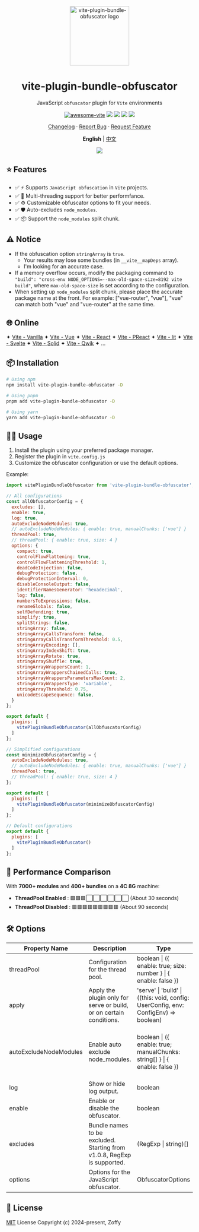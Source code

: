 <div align="center">

<img height="160" src="https://obfuscator.io/images/logo.png" alt="vite-plugin-bundle-obfuscator logo" />

# vite-plugin-bundle-obfuscator

JavaScript `obfuscator` plugin for `Vite` environments

[![awesome-vite](https://awesome.re/badge.svg)](https://github.com/vitejs/awesome-vite)
[![][npm-release-shield]][npm-release-link]
[![][npm-downloads-shield]][npm-release-link]
[![][github-releasedate-shield]][github-releasedate-link]
[![][github-license-shield]][github-license-link]

[Changelog](./CHANGELOG.md) · [Report Bug][github-issues-link] · [Request Feature][github-pr-link]

<p align="center">
  <strong>English</strong> | <a href="./README.zh-CN.md">中文</a>
</p>

![](https://raw.githubusercontent.com/andreasbm/readme/master/assets/lines/rainbow.png)

</div>

[npm-release-shield]: https://img.shields.io/npm/v/vite-plugin-bundle-obfuscator?color=369eff&labelColor=black&logo=npm&logoColor=white

[npm-downloads-shield]: https://img.shields.io/npm/dt/vite-plugin-bundle-obfuscator?color=red&labelColor=black&logo=npm&logoColor=white

[npm-release-link]: https://www.npmjs.com/package/vite-plugin-bundle-obfuscator

[github-releasedate-shield]: https://img.shields.io/github/release-date/z0ffy/vite-plugin-bundle-obfuscator?labelColor=black

[github-releasedate-link]: https://github.com/z0ffy/vite-plugin-bundle-obfuscator/releases

[github-issues-shield]: https://img.shields.io/github/issues/z0ffy/vite-plugin-bundle-obfuscator?color=ff80eb&labelColor=black

[github-issues-link]: https://github.com/z0ffy/vite-plugin-bundle-obfuscator/issues

[github-license-shield]: https://img.shields.io/github/license/z0ffy/vite-plugin-bundle-obfuscator?color=white&labelColor=black

[github-license-link]: https://github.com/z0ffy/vite-plugin-bundle-obfuscator/blob/main/LICENSE

[github-pr-link]: https://github.com/z0ffy/vite-plugin-bundle-obfuscator/pulls

## ⭐️ Features

- ✅ ⚡ Supports `JavaScript obfuscation` in `Vite` projects.
- ✅ 🚀 Multi-threading support for better performfance.
- ✅ ⚙️ Customizable obfuscator options to fit your needs.
- ✅ 🛡️ Auto-excludes `node_modules`.
- ✅ 📦 Support the `node_modules` split chunk.

## ⚠️ Notice

- If the obfuscation option `stringArray` is `true`.
    - Your results may lose some bundles (in `__vite__mapDeps` array).
    - I'm looking for an accurate case.
- If a memory overflow occurs, modify the packaging command to
  `"build": "cross-env NODE_OPTIONS=--max-old-space-size=8192 vite build"`, where `max-old-space-size` is set according
  to the configuration.
- When setting up `node_modules` split chunk, please place the accurate package name at the front. For
  example: ["vue-router", "vue"], "vue" can match both "vue" and "vue-router" at the same time.

## 🌐 Online

✦ [Vite - Vanilla](https://stackblitz.com/edit/vitejs-vite-zsytij?file=vite.config.js)
✦ [Vite - Vue](https://stackblitz.com/edit/vitejs-vite-ywho91?file=vite.config.js)
✦ [Vite - React](https://stackblitz.com/edit/vitejs-vite-wyeur4?file=vite.config.js)
✦ [Vite - PReact](https://stackblitz.com/edit/vitejs-vite-oujmks?file=vite.config.js)
✦ [Vite - lit](https://stackblitz.com/edit/vitejs-vite-ru4gws?file=vite.config.js)
✦ [Vite - Svelte](https://stackblitz.com/edit/vitejs-vite-fthdtu?file=vite.config.js)
✦ [Vite - Solid](https://stackblitz.com/edit/vitejs-vite-dcx3eh?file=vite.config.js)
✦ [Vite - Qwik](https://stackblitz.com/edit/vitejs-vite-i2bjvq?file=vite.config.js)
✦ ...

## 📦 Installation

```bash
# Using npm
npm install vite-plugin-bundle-obfuscator -D

# Using pnpm
pnpm add vite-plugin-bundle-obfuscator -D

# Using yarn
yarn add vite-plugin-bundle-obfuscator -D
```

## 👨‍💻 Usage

1. Install the plugin using your preferred package manager.
2. Register the plugin in `vite.config.js`
3. Customize the obfuscator configuration or use the default options.

Example:

```javascript
import vitePluginBundleObfuscator from 'vite-plugin-bundle-obfuscator';

// All configurations
const allObfuscatorConfig = {
  excludes: [],
  enable: true,
  log: true,
  autoExcludeNodeModules: true,
  // autoExcludeNodeModules: { enable: true, manualChunks: ['vue'] }
  threadPool: true,
  // threadPool: { enable: true, size: 4 }
  options: {
    compact: true,
    controlFlowFlattening: true,
    controlFlowFlatteningThreshold: 1,
    deadCodeInjection: false,
    debugProtection: false,
    debugProtectionInterval: 0,
    disableConsoleOutput: false,
    identifierNamesGenerator: 'hexadecimal',
    log: false,
    numbersToExpressions: false,
    renameGlobals: false,
    selfDefending: true,
    simplify: true,
    splitStrings: false,
    stringArray: false,
    stringArrayCallsTransform: false,
    stringArrayCallsTransformThreshold: 0.5,
    stringArrayEncoding: [],
    stringArrayIndexShift: true,
    stringArrayRotate: true,
    stringArrayShuffle: true,
    stringArrayWrappersCount: 1,
    stringArrayWrappersChainedCalls: true,
    stringArrayWrappersParametersMaxCount: 2,
    stringArrayWrappersType: 'variable',
    stringArrayThreshold: 0.75,
    unicodeEscapeSequence: false,
  }
};

export default {
  plugins: [
    vitePluginBundleObfuscator(allObfuscatorConfig)
  ]
};

// Simplified configurations
const minimizeObfuscatorConfig = {
  autoExcludeNodeModules: true,
  // autoExcludeNodeModules: { enable: true, manualChunks: ['vue'] }
  threadPool: true,
  // threadPool: { enable: true, size: 4 }
};

export default {
  plugins: [
    vitePluginBundleObfuscator(minimizeObfuscatorConfig)
  ]
};

// Default configurations
export default {
  plugins: [
    vitePluginBundleObfuscator()
  ]
};
```

## 🚀 Performance Comparison

With **7000+ modules** and **400+ bundles** on a **4C 8G** machine:

- **ThreadPool Enabled**   : 🟩🟩🟩⬜⬜⬜⬜⬜⬜ (About 30 seconds)
- **ThreadPool Disabled**  : 🟥🟥🟥🟥🟥🟥🟥🟥🟥 (About 90 seconds)

## 🛠️ Options

| Property Name          | Description                                                             | Type                                                                                | Default                 | Version                                                         |
|------------------------|-------------------------------------------------------------------------|-------------------------------------------------------------------------------------|-------------------------|-----------------------------------------------------------------|
| threadPool             | Configuration for the thread pool.                                      | boolean \| ({ enable: true; size: number } \| { enable: false })                    | false                   | v1.2.0                                                          |
| apply                  | Apply the plugin only for serve or build, or on certain conditions.     | 'serve' \| 'build' \| ((this: void, config: UserConfig, env: ConfigEnv) => boolean) | build                   | v1.1.0                                                          |
| autoExcludeNodeModules | Enable auto exclude node_modules.                                       | boolean \| ({ enable: true; manualChunks: string[] } \| { enable: false })          | false                   | v1.0.9 (originally boolean, extended to current type in v1.3.0) |
| log                    | Show or hide log output.                                                | boolean                                                                             | true                    | v1.0.4                                                          |
| enable                 | Enable or disable the obfuscator.                                       | boolean                                                                             | true                    | v1.0.1                                                          |
| excludes               | Bundle names to be excluded. Starting from v1.0.8, RegExp is supported. | (RegExp \| string)[]                                                                | []                      | v1.0.0                                                          |
| options                | Options for the JavaScript obfuscator.                                  | ObfuscatorOptions                                                                   | defaultObfuscatorConfig | v1.0.0                                                          |

## 📄 License

[MIT](https://opensource.org/licenses/MIT) License Copyright (c) 2024-present, Zoffy
